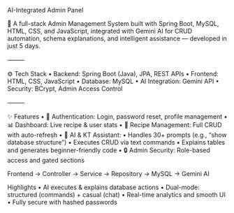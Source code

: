 AI-Integrated Admin Panel

🚀 A full-stack Admin Management System built with Spring Boot, MySQL, HTML, CSS, and JavaScript, integrated with Gemini AI for CRUD automation, schema explanations, and intelligent assistance — developed in just 5 days.

⸻

⚙️ Tech Stack
	•	Backend: Spring Boot (Java), JPA, REST APIs
	•	Frontend: HTML, CSS, JavaScript
	•	Database: MySQL
	•	AI Integration: Gemini API
	•	Security: BCrypt, Admin Access Control

⸻

✨ Features
	•	🔐 Authentication: Login, password reset, profile management
	•	📊 Dashboard: Live recipe & user stats
	•	🍳 Recipe Management: Full CRUD with auto-refresh
	•	🧠 AI & KT Assistant:
	•	Handles 30+ prompts (e.g., “show database structure”)
	•	Executes CRUD via text commands
	•	Explains tables and generates beginner-friendly code
	•	🔒 Admin Security: Role-based access and gated sections

Frontend → Controller → Service → Repository → MySQL → Gemini AI

Highlights
	•	AI executes & explains database actions
	•	Dual-mode: structured (commands) + casual (chat)
	•	Real-time analytics and smooth UI
	•	Fully secure with hashed passwords
